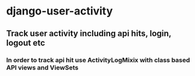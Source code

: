 # django-user-activity
## Track user activity including api hits, login, logout etc

### In order to track api hit use ActivityLogMixix with class based API views and ViewSets
